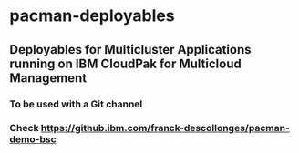 # pacman-deployables
## Deployables for Multicluster Applications running on IBM CloudPak for Multicloud Management
### To be used with a Git channel
### Check https://github.ibm.com/franck-descollonges/pacman-demo-bsc
